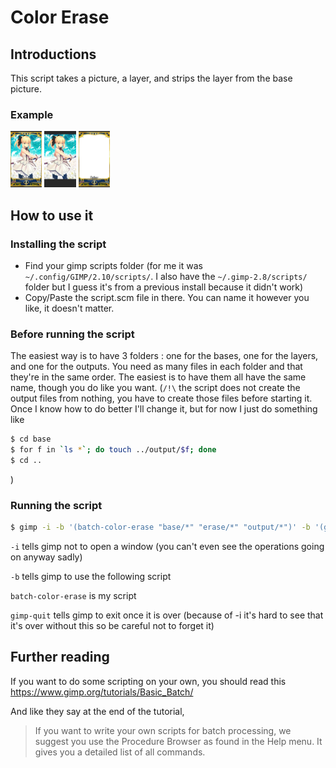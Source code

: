 Color Erase
===========

<style>
	img {
		width: 10%;
	}
</style>

## Introductions

This script takes a picture, a layer, and strips the layer from the base picture. 

### Example

![base](.example/example_base.png)
![layer](.example/example_erase.png)
![output](.example/example_output.png)

## How to use it

### Installing the script

- Find your gimp scripts folder
(for me it was `~/.config/GIMP/2.10/scripts/`.
I also have the `~/.gimp-2.8/scripts/` folder but I guess it's from a previous install because it didn't work)
- Copy/Paste the script.scm file in there.
You can name it however you like, it doesn't matter.

### Before running the script

The easiest way is to have 3 folders : one for the bases, one for the layers, and one for the outputs.
You need as many files in each folder and that they're in the same order. The easiest is to have them all have the same name, though you do like you want.
(`/!\`
the script does not create the output files from nothing, you have to create those files before starting it. Once I know how to do better I'll change it, but for now I just do something like

```bash
$ cd base
$ for f in `ls *`; do touch ../output/$f; done
$ cd ..
```

)

### Running the script

```bash
$ gimp -i -b '(batch-color-erase "base/*" "erase/*" "output/*")' -b '(gimp-quit 0)'
```

`-i`
tells gimp not to open a window (you can't even see the operations going on anyway sadly)

`-b`
tells gimp to use the following script

`batch-color-erase`
is my script

`gimp-quit`
tells gimp to exit once it is over
(because of -i it's hard to see that it's over without this so be careful not to forget it)

## Further reading

If you want to do some scripting on your own, you should read this https://www.gimp.org/tutorials/Basic_Batch/

And like they say at the end of the tutorial,
> If you want to write your own scripts for batch processing, we suggest you use the Procedure Browser as found in the Help menu. It gives you a detailed list of all commands.
